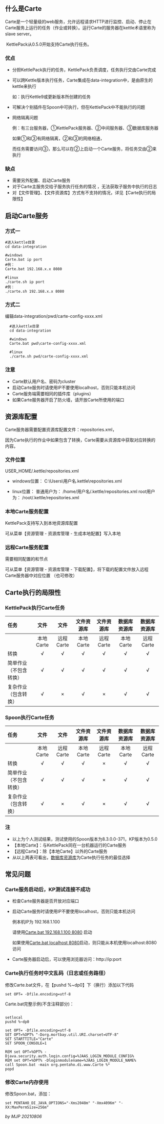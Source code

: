 
## 什么是Carte

​	Carte是一个轻量级的web服务，允许远程请求HTTP进行监控、启动、停止在Carte服务上运行的任务（作业或转换）。运行Carte的服务器在kettle术语里称为slave server。

​	KettlePack从0.5.0开始支持Carte执行任务。



### 优点

- 分担KettlePack执行的任务，KettlePack负责调度，任务执行交由Carte完成

- 可以跨Kettle版本执行任务，Carte集成在data-integration中，是由原生的kettle来执行

  如：执行Kettle9或更新版本所创建的任务

- 可解决个别插件在Spoon中可执行，但在KettlePack中不能执行的问题

- 网络隔离问题

  例：有三台服务器，①KettlePack服务器、②中间服务器、③数据库服务器

  如果①和③有网络隔离，②和③的网络相通，

  而任务需要访问③，那么可以在②上启动一个Carte服务，将任务交由②来执行

  

### 缺点

- 需要另外配置、启动Carte服务
- 对于Carte主服务交给子服务执行任务的情况 ，无法获取子服务中执行的日志
- 对【文件管理】、【文件资源库】方式有不支持的情况，详见【Carte执行的局限性】





## 启动Carte服务



### 方式一

```shell
#进入kettle目录
cd data-integration

#windows
Carte.bat ip port
#例：
Carte.bat 192.168.x.x 8080

#linux
./carte.sh ip port
#例：
./carte.sh 192.168.x.x 8080
```

### 方式二

编辑data-integration/pwd/carte-config-xxxx.xml

```shell
  #进入kettle目录
  cd data-integration
  
  #windows
  Carte.bat pwd\carte-config-xxxx.xml
  
  #linux
  ./carte.sh pwd/carte-config-xxxx.xml
```

###   注意

- Carte默认用户名、密码为cluster
- 启动Carte服务时请使用IP不要使用localhost，否则只能本机访问
- Carte服务端需要相同的插件库（plugins）
- 如果Carte服务器开启了防火墙，请开放Carte所使用的端口



## 资源库配置

Carte服务器需要配置资源库配置文件：repositories.xml，

因为Carte执行的作业中如果包含了转换，Carte需要从资源库中获取对应转换的内容。



### 文件位置 

USER_HOME/.kettle/repositories.xml

- windows位置： 
  C:\Users\用户名\.kettle\repositories.xml

- linux位置：
  普通用户为：  /home/用户名/.kettle/repositories.xml 
  root用户为： /root/.kettle/repositories.xml

  

### 本地Carte服务配置

KettlePack支持写入到本地资源库配置

可从菜单【资源管理 - 资源库管理 - 生成本地配置】写入本地



### 远程Carte服务配置

需要相同配置的<repository>和<connection>节点

可从菜单【资源管理 - 资源库管理 - 下载配置】，将下载的配置文件放入远程Carte服务器中对应位置 （也可修改）





## Carte执行的局限性



### KettlePack执行Carte任务

| 任务                   |   文件    |   文件    | 文件资源库 | 文件资源库 | 数据库资源库 | 数据库资源库 |
| :--------------------- | :-------: | :-------: | :--------: | :--------: | :----------: | :----------: |
|                        | 本地Carte | 远程Carte | 本地Carte  | 远程Carte  |  本地Carte   |  远程Carte   |
| 转换                   |     √     |     √     |     √      |     √      |      √       |      √       |
| 简单作业（不包含转换） |     √     |     √     |     √      |     √      |      √       |      √       |
| 复杂作业（包含转换）   |     √     |     ×     |     √      |     ×      |      √       |      √       |

  

### Spoon执行Carte任务

| 任务                   |   文件    |   文件    | 文件资源库 | 文件资源库 | 数据库资源库 | 数据库资源库 |
| :--------------------- | :-------: | :-------: | :--------: | :--------: | :----------: | :----------: |
|                        | 本地Carte | 远程Carte | 本地Carte  | 远程Carte  |  本地Carte   |  远程Carte   |
| 转换                   |     √     |     √     |     √      |     ×      |      √       |      √       |
| 简单作业（不包含转换） |     √     |     √     |     √      |     ×      |      √       |      √       |
| 复杂作业（包含转换）   |     √     |     ×     |     √      |     ×      |      √       |      √       |



### 注

- 以上为个人测试结果，测试使用的Spoon版本为8.3.0.0-371，KP版本为0.5.0
- 【本地Carte】：与KettlePack同在一台机器运行的Carte服务
- 【远程Carte】：除【本地Carte】以外的Carte服务
- 从以上两表可看出，<u>数据库资源库</u>为Carte执行任务的最佳选择



## 常见问题



### Carte服务启动后，KP测试连接不成功 

- 检查Carte服务器是否开放对应端口

- 启动Carte服务时请使用IP不要使用localhost，否则只能本机访问

  例本机IP为 192.168.1.100

  请使用<u>Carte.bat 192.168.1.100 8080</u> 启动

  如果使用<u>Carte.bat localhost 8080</u>启动，则只能从本机使用localhost:8080访问

- Carte服务器启动后，可以使用浏览器访问：http://ip:port

  



### Carte执行任务时中文乱码（日志或任务路径）

修改Carte.bat文件，在【pushd %~dp0】下（换行）添加以下代码

```
set OPT= -Dfile.encoding=utf-8
```

Carte.bat完整示例(不含注释部分)：

```shell

setlocal
pushd %~dp0

set OPT= -Dfile.encoding=utf-8
SET OPT=%OPT% "-Dorg.mortbay.util.URI.charset=UTF-8"
SET STARTTITLE="Carte"
SET SPOON_CONSOLE=1

REM set OPT=%OPT% -Djava.security.auth.login.config=%JAAS_LOGIN_MODULE_CONFIG%
REM set OPT=%OPT% -Dloginmodulename=%JAAS_LOGIN_MODULE_NAME%
call Spoon.bat -main org.pentaho.di.www.Carte %*
popd

```



### 修改Carte内存使用

修改Spoon.bat，添加：

```
set PENTAHO_DI_JAVA_OPTIONS="-Xms2048m" "-Xmx4096m" "-XX:MaxPermSize=256m"
```











*by MJP 20210806*